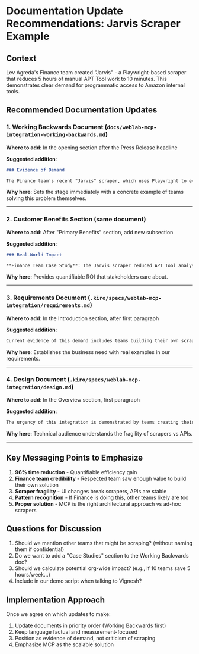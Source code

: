 # Documentation Update Recommendations: Jarvis Scraper Example

## Context
Lev Agreda's Finance team created "Jarvis" - a Playwright-based scraper that reduces 5 hours of manual APT Tool work to 10 minutes. This demonstrates clear demand for programmatic access to Amazon internal tools.

## Recommended Documentation Updates

### 1. Working Backwards Document (`docs/weblab-mcp-integration-working-backwards.md`)

**Where to add**: In the opening section after the Press Release headline

**Suggested addition**:
```markdown
### Evidence of Demand

The Finance team's recent "Jarvis" scraper, which uses Playwright to extract APT Tool metrics, demonstrates the urgent need for MCP integration. Teams are building fragile web scrapers that reduce 5 hours of manual work to 10 minutes - showing clear ROI for programmatic access. MCP provides the proper solution: stable APIs instead of brittle scrapers.
```

**Why here**: Sets the stage immediately with a concrete example of teams solving this problem themselves.

---

### 2. Customer Benefits Section (same document)

**Where to add**: After "Primary Benefits" section, add new subsection

**Suggested addition**:
```markdown
### Real-World Impact

**Finance Team Case Study**: The Jarvis scraper reduced APT Tool analysis from 5 hours to 10 minutes - a 96% time reduction. With proper MCP tools, teams can achieve similar efficiency gains without maintaining fragile scrapers or risking UI changes breaking their automation.
```

**Why here**: Provides quantifiable ROI that stakeholders care about.

---

### 3. Requirements Document (`.kiro/specs/weblab-mcp-integration/requirements.md`)

**Where to add**: In the Introduction section, after first paragraph

**Suggested addition**:
```markdown
Current evidence of this demand includes teams building their own scrapers (e.g., Finance's "Jarvis" tool) to automate manual processes, demonstrating both the need and ROI for programmatic access to internal tools.
```

**Why here**: Establishes the business need with real examples in our requirements.

---

### 4. Design Document (`.kiro/specs/weblab-mcp-integration/design.md`)

**Where to add**: In the Overview section, first paragraph

**Suggested addition**:
```markdown
The urgency of this integration is demonstrated by teams creating their own automation solutions - such as the Finance team's Jarvis scraper that reduces 5 hours of APT Tool work to 10 minutes. MCP provides the proper architectural solution to this widespread need.
```

**Why here**: Technical audience understands the fragility of scrapers vs APIs.

---

## Key Messaging Points to Emphasize

1. **96% time reduction** - Quantifiable efficiency gain
2. **Finance team credibility** - Respected team saw enough value to build their own solution
3. **Scraper fragility** - UI changes break scrapers, APIs are stable
4. **Pattern recognition** - If Finance is doing this, other teams likely are too
5. **Proper solution** - MCP is the right architectural approach vs ad-hoc scrapers

## Questions for Discussion

1. Should we mention other teams that might be scraping? (without naming them if confidential)
2. Do we want to add a "Case Studies" section to the Working Backwards doc?
3. Should we calculate potential org-wide impact? (e.g., if 10 teams save 5 hours/week...)
4. Include in our demo script when talking to Vignesh?

## Implementation Approach

Once we agree on which updates to make:
1. Update documents in priority order (Working Backwards first)
2. Keep language factual and measurement-focused 
3. Position as evidence of demand, not criticism of scraping
4. Emphasize MCP as the scalable solution
